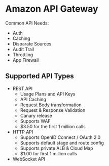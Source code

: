 # Amazon API Gateway

Common API Needs:
- Auth
- Caching
- Disparate Sources
- Audit Trail
- Throttling
- App Firewall

## Supported API Types
- REST API
  - Usage Plans and API Keys
  - API Caching
  - Request Body transformation
  - Request & Response Validation
  - Canary release
  - Supports WAF
  - $3.50 for the first 1 million calls
- HTTP API
  - Supports OpenID Connect / OAuth 2.0
  - Supports default stage and route config
  - Supports private ALB & Cloud Map
  - $1.00 for first 1 million calls
- WebSocket API